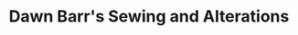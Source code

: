 ---
title: "Dawn Barr's Sewing and Alterations"
url: /cheboygan/dawn-barrs-sewing-and-alterations/
shop: Schneiderei
---